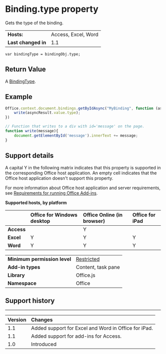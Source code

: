 
# Binding.type property
Gets the type of the binding.

|||
|:-----|:-----|
|**Hosts:**|Access, Excel, Word|
|**Last changed in**|1.1|

```
var bindingType = bindingObj.type;
```


## Return Value

A [BindingType](/reference/shared/bindingtype-enumeration.md).


## Example




```js
Office.context.document.bindings.getByIdAsync("MyBinding", function (asyncResult) { 
    write(asyncResult.value.type); 
}) 

// Function that writes to a div with id='message' on the page. 
function write(message){ 
    document.getElementById('message').innerText += message;  
}
```




## Support details


A capital Y in the following matrix indicates that this property is supported in the corresponding Office host application. An empty cell indicates that the Office host application doesn't support this property.

For more information about Office host application and server requirements, see [Requirements for running Office Add-ins](../../docs/overview/requirements-for-running-office-add-ins.md).


**Supported hosts, by platform**


||**Office for Windows desktop**|**Office Online (in browser)**|**Office for iPad**|
|:-----|:-----|:-----|:-----|
|**Access**||Y||
|**Excel**|Y|Y|Y|
|**Word**|Y|Y|Y|

|||
|:-----|:-----|
|**Minimum permission level**|[Restricted](../../docs/develop/requesting-permissions-for-api-use-in-content-and-task-pane-add-ins.md)|
|**Add-in types**|Content, task pane|
|**Library**|Office.js|
|**Namespace**|Office|

## Support history





****


|**Version**|**Changes**|
|:-----|:-----|
|1.1|Added support for Excel and Word in Office for iPad.|
|1.1|Added support for add-ins for Access.|
|1.0|Introduced|
